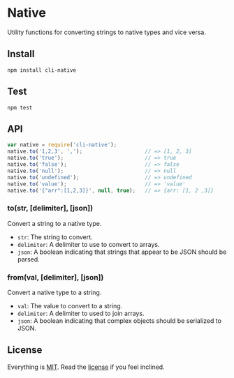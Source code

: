 # Native

Utility functions for converting strings to native types and vice versa.

## Install

```
npm install cli-native
```

## Test

```
npm test
```

## API

```javascript
var native = require('cli-native');
native.to('1,2,3', ',');                    // => [1, 2, 3]
native.to('true');                          // => true
native.to('false');                         // => false
native.to('null');                          // => null
native.to('undefined');                     // => undefined
native.to('value');                         // => 'value'
native.to('{"arr":[1,2,3]}', null, true);   // => {arr: [1, 2 ,3]}
```

### to(str, [delimiter], [json])

Convert a string to a native type.

* `str`: The string to convert.
* `delimiter`: A delimiter to use to convert to arrays.
* `json`: A boolean indicating that strings that appear to be JSON should be parsed.

### from(val, [delimiter], [json])

Convert a native type to a string.

* `val`: The value to convert to a string.
* `delimiter`: A delimiter to used to join arrays.
* `json`: A boolean indicating that complex objects should be serialized to JSON.


## License

Everything is [MIT](http://en.wikipedia.org/wiki/MIT_License). Read the [license](/LICENSE) if you feel inclined.
